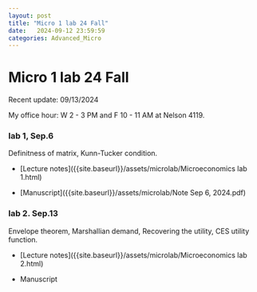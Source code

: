```yaml
---
layout: post
title: "Micro 1 lab 24 Fall"
date:   2024-09-12 23:59:59
categories: Advanced_Micro
---
```


# Micro 1 lab 24 Fall

Recent update: 09/13/2024

My office hour: W 2 - 3 PM and F 10 - 11 AM at Nelson 4119. 

### lab 1, Sep.6 

Definitness of matrix, Kunn-Tucker condition.

- [Lecture notes]({{site.baseurl}}/assets/microlab/Microeconomics lab 1.html)

- [Manuscript]({{site.baseurl}}/assets/microlab/Note Sep 6, 2024.pdf)

### lab 2. Sep.13

Envelope theorem, Marshallian demand, Recovering the utility, CES utility function.

- [Lecture notes]({{site.baseurl}}/assets/microlab/Microeconomics lab 2.html)

- Manuscript
